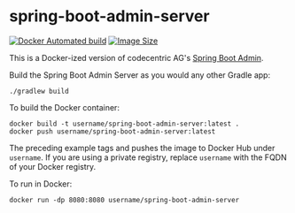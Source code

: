 # spring-boot-admin-server

[![Docker Automated build](https://img.shields.io/docker/automated/bschalme/spring-boot-admin-server.svg?style=flat-square)](https://hub.docker.com/r/bschalme/spring-boot-admin-server/builds/)
[![Image Size](https://images.microbadger.com/badges/image/bschalme/spring-boot-admin-server.svg)](https://microbadger.com/images/bschalme/spring-boot-admin-server)

This is a Docker-ized version of codecentric AG's [Spring Boot Admin](https://github.com/codecentric/spring-boot-admin).

Build the Spring Boot Admin Server as you would any other Gradle app:

```
./gradlew build
```

To build the Docker container:

```
docker build -t username/spring-boot-admin-server:latest .
docker push username/spring-boot-admin-server:latest
```

The preceding example tags and pushes the image to Docker Hub under `username`. If you are using a private registry, 
replace `username` with the FQDN of your Docker registry.

To run in Docker:

```
docker run -dp 8080:8080 username/spring-boot-admin-server
```

